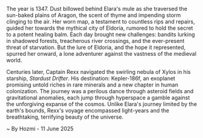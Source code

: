 
The year is 1347.  Dust billowed behind Elara's mule as she traversed the sun-baked plains of Aragon, the scent of thyme and impending storm clinging to the air. Her worn map, a testament to countless rips and repairs, guided her towards the mythical city of Eldoria, rumored to hold the secret to a potent healing balm.  Each day brought new challenges: bandits lurking in shadowed forests, treacherous river crossings, and the ever-present threat of starvation.  But the lure of Eldoria, and the hope it represented, spurred her onward, a lone adventurer against the vastness of the medieval world.

Centuries later, Captain Rexx navigated the swirling nebula of Xylos in his starship, *Stardust Drifter*.  His destination: Kepler-186f, an exoplanet promising untold riches in rare minerals and a new chapter in human colonization.  The journey was a perilous dance through asteroid fields and gravitational anomalies, each jump through hyperspace a gamble against the unforgiving expanse of the cosmos.  Unlike Elara's journey limited by the earth's bounds, Rexx's voyage encompassed light-years and the breathtaking, terrifying beauty of the universe.

~ By Hozmi - 11 June 2025
